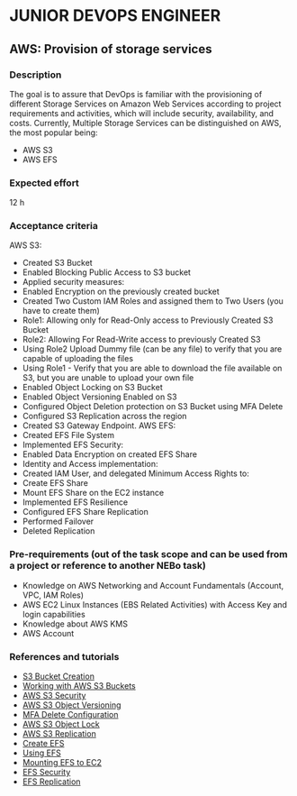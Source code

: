 # JUNIOR DEVOPS ENGINEER

## AWS: Provision of storage services

### Description
The goal is to assure that DevOps is familiar with the provisioning of different Storage Services on Amazon Web Services according to project requirements and activities, which will include security, availability, and costs.
Currently, Multiple Storage Services can be distinguished on AWS, the most popular being:
* AWS S3
* AWS EFS

### Expected effort
12 h

### Acceptance criteria 
AWS S3:
* Created S3 Bucket
* Enabled Blocking Public Access to S3 bucket 
* Applied security measures:
* Enabled Encryption on the previously created bucket
* Created Two Custom IAM Roles and assigned them to Two Users (you have to create them)
* Role1: Allowing only for Read-Only access to Previously Created S3 Bucket
* Role2: Allowing For Read-Write access to previously Created S3
* Using Role2 Upload Dummy file (can be any file) to verify that you are capable of uploading the files
* Using Role1 - Verify that you are able to download the file available on S3, but you are unable to upload your own file
* Enabled Object Locking on S3 Bucket
* Enabled Object Versioning Enabled on S3
* Configured Object Deletion protection on S3 Bucket using MFA Delete
* Configured S3 Replication across the region
* Created S3 Gateway Endpoint. 
AWS EFS:
* Created EFS File System
* Implemented EFS Security:
* Enabled Data Encryption on created EFS Share
* Identity and Access implementation:
* Created IAM User, and delegated Minimum Access Rights to:
* Create EFS Share
* Mount EFS Share on the EC2 instance
* Implemented EFS Resilience
* Configured EFS Share Replication
* Performed Failover 
* Deleted Replication

### Pre-requirements (out of the task scope and can be used from a project or reference to another NEBo task)
* Knowledge on AWS Networking and Account Fundamentals (Account, VPC, IAM Roles) 
* AWS EC2 Linux Instances (EBS Related Activities) with Access Key and login capabilities
* Knowledge about AWS KMS
* AWS Account

### References and tutorials 
* [S3 Bucket Creation](https://docs.aws.amazon.com/AmazonS3/latest/userguide/creating-bucket.html)
* [Working with AWS S3 Buckets](https://docs.aws.amazon.com/AmazonS3/latest/userguide/creating-buckets-s3.html)
* [AWS S3 Security](https://docs.aws.amazon.com/AmazonS3/latest/userguide/security.html)
* [AWS S3 Object Versioning](https://docs.aws.amazon.com/AmazonS3/latest/userguide/Versioning.html)
* [MFA Delete Configuration](https://docs.aws.amazon.com/AmazonS3/latest/userguide/MultiFactorAuthenticationDelete.html)
* [AWS S3 Object Lock](https://docs.aws.amazon.com/AmazonS3/latest/userguide/object-lock.html)
* [AWS S3 Replication](https://docs.aws.amazon.com/AmazonS3/latest/userguide/replication-how-setup.html)
* [Create EFS](https://docs.aws.amazon.com/efs/latest/ug/gs-step-two-create-efs-resources.html)
* [Using EFS](https://docs.aws.amazon.com/efs/latest/ug/using-fs.html)
* [Mounting EFS to EC2](https://docs.aws.amazon.com/efs/latest/ug/mounting-fs-mount-helper-ec2-linux.html)
* [EFS Security](https://docs.aws.amazon.com/efs/latest/ug/security-considerations.html)
* [EFS Replication](https://docs.aws.amazon.com/efs/latest/ug/efs-replication.html)
